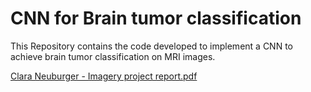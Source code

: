 # CNN for Brain tumor classification

This Repository contains the code developed to implement a CNN to achieve brain tumor classification on MRI images. 




[Clara Neuburger - Imagery project report.pdf](https://github.com/user-attachments/files/19206629/Clara.Neuburger.-.Imagery.project.report.pdf)
